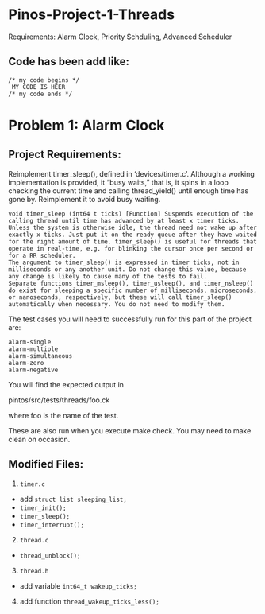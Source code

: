 # Pinos-Project-1-Threads
Requirements: Alarm Clock, Priority Schduling, Advanced Scheduler

## Code has been add like:
```
/* my code begins */
 MY CODE IS HEER
/* my code ends */
```

# Problem 1: Alarm Clock
## Project Requirements:
Reimplement timer_sleep(), defined in ‘devices/timer.c’. Although a working implementation is provided, it “busy waits,” that is, it spins in a loop checking the current time and calling thread_yield() until enough time has gone by. Reimplement it to avoid busy waiting.
```
void timer_sleep (int64 t ticks) [Function] Suspends execution of the calling thread until time has advanced by at least x timer ticks. Unless the system is otherwise idle, the thread need not wake up after exactly x ticks. Just put it on the ready queue after they have waited for the right amount of time. timer_sleep() is useful for threads that operate in real-time, e.g. for blinking the cursor once per second or for a RR scheduler.
The argument to timer_sleep() is expressed in timer ticks, not in milliseconds or any another unit. Do not change this value, because any change is likely to cause many of the tests to fail.
Separate functions timer_msleep(), timer_usleep(), and timer_nsleep() do exist for sleeping a specific number of milliseconds, microseconds, or nanoseconds, respectively, but these will call timer_sleep() automatically when necessary. You do not need to modify them.
```
The test cases you will need to successfully run for this part of the project are:
```
alarm-single
alarm-multiple
alarm-simultaneous
alarm-zero
alarm-negative 
```
You will find the expected output in

pintos/src/tests/threads/foo.ck

where foo is the name of the test.

These are also run when you execute make check. You may need to make clean on occasion.

## Modified Files:
1. `timer.c`
 - add `struct list sleeping_list;`
 - `timer_init();`
 - `timer_sleep();`
 - `timer_interrupt();`
2. `thread.c`
 - `thread_unblock();`
3. `thread.h`
 - add variable `int64_t wakeup_ticks;`
4. add function `thread_wakeup_ticks_less();`
